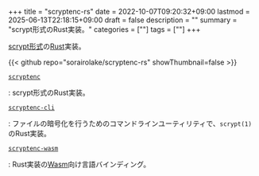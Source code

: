 +++
title = "scryptenc-rs"
date = 2022-10-07T09:20:32+09:00
lastmod = 2025-06-13T22:18:15+09:00
draft = false
description = ""
summary = "scrypt形式のRust実装。"
categories = [""]
tags = [""]
+++

[scrypt形式](https://github.com/Tarsnap/scrypt/blob/1.3.3/FORMAT)の[Rust](https://www.rust-lang.org/)実装。

{{< github repo="sorairolake/scryptenc-rs" showThumbnail=false >}}

[`scryptenc`](https://crates.io/crates/scryptenc)

: scrypt形式のRust実装。

[`scryptenc-cli`](https://crates.io/crates/scryptenc-cli)

: ファイルの暗号化を行うためのコマンドラインユーティリティで、`scrypt(1)`のRust実装。

[`scryptenc-wasm`](https://www.npmjs.com/package/@sorairolake/scryptenc-wasm)

: Rust実装の[Wasm](https://webassembly.org/)向け言語バインディング。
